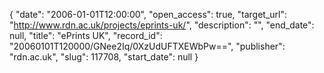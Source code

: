 {
  "date": "2006-01-01T12:00:00", 
  "open_access": true, 
  "target_url": "http://www.rdn.ac.uk/projects/eprints-uk/", 
  "description": "", 
  "end_date": null, 
  "title": "ePrints UK", 
  "record_id": "20060101T120000/GNee2Iq/0XzUdUFTXEWbPw==", 
  "publisher": "rdn.ac.uk", 
  "slug": 117708, 
  "start_date": null
}

